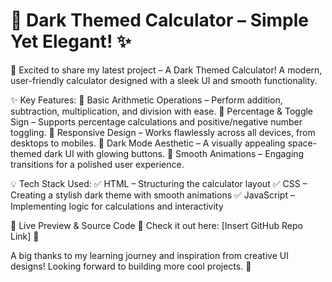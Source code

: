 
# 🧮 Dark Themed Calculator – Simple Yet Elegant! ✨
🚀 Excited to share my latest project – A Dark Themed Calculator! A modern, user-friendly calculator designed with a sleek UI and smooth functionality.

✨ Key Features:
🔹 Basic Arithmetic Operations – Perform addition, subtraction, multiplication, and division with ease.
🔹 Percentage & Toggle Sign – Supports percentage calculations and positive/negative number toggling.
🔹 Responsive Design – Works flawlessly across all devices, from desktops to mobiles.
🔹 Dark Mode Aesthetic – A visually appealing space-themed dark UI with glowing buttons.
🔹 Smooth Animations – Engaging transitions for a polished user experience.

💡 Tech Stack Used:
✅ HTML – Structuring the calculator layout
✅ CSS – Creating a stylish dark theme with smooth animations
✅ JavaScript – Implementing logic for calculations and interactivity

🚀 Live Preview & Source Code
📌 Check it out here: [Insert GitHub Repo Link] 🔗

A big thanks to my learning journey and inspiration from creative UI designs! Looking forward to building more cool projects. 🚀
